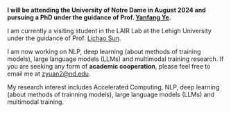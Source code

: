 **I will be attending the University of Notre Dame in August 2024 and pursuing a PhD under the guidance of Prof. [Yanfang Ye](http://yes-lab.org/).**

I am currently a visiting student in the LAIR Lab at the Lehigh University under the guidance of Prof. [Lichao Sun](https://lichao-sun.github.io/).

I am now working on NLP, deep learning (about methods of training models), large language models (LLMs) and multimodal training research. If you are seeking any form of **academic cooperation**, please feel free to email me at [zyuan2@nd.edu](zyuan2@nd.edu).

My research interest includes Accelerated Computing, NLP, deep learning (about methods of trainning models), large language models (LLMs) and multimodal training. 
